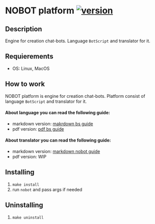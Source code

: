 # NOBOT platform [![version](https://img.shields.io/badge/version-0.0.1alpha-blue.svg)](https://semver.org)

## Description
Engine for creation chat-bots. Language `BotScript` and translator for it.

## Requierements
* OS: Linux, MacOS

## How to work
NOBOT platform is engine for creation chat-bots. Platform consist of language `BotScript` and translator for it.
#### About language you can read the following guide:
- markdown version: [makrdown bs guide](https://github.com/bohdan-sokolovskyi/nobot/blob/master/docs/markdown/BotScriptGuide_V.0.1.md)
- pdf version: [pdf bs guide](https://github.com/bohdan-sokolovskyi/nobot/blob/master/docs/pdf/BOTSCRIPT%20v.0.1%20Alpha.pdf)
#### About translator you can read the following guide:
- markdown version: [markdown nobot guide](https://github.com/bohdan-sokolovskyi/nobot/blob/master/docs/markdown/NOBOTPlatformGuide_V.0.1.md)
- pdf version: WIP

## Installing
1. `make install`
2. run `nobot` and pass args if needed

## Uninstalling
1. `make uninstall`
